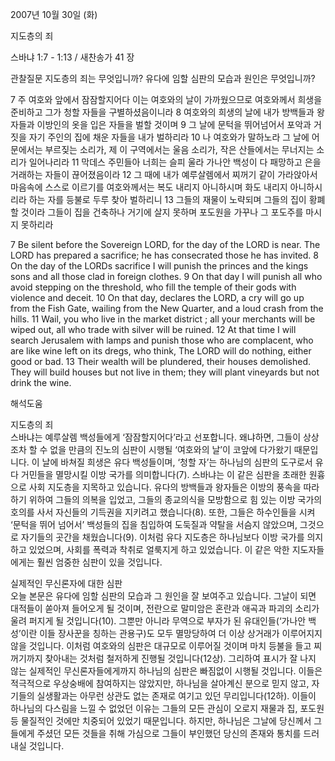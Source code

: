 2007년 10월 30일 (화)

지도층의 죄



스바냐 1:7 - 1:13 / 새찬송가 41 장


관찰질문
지도층의 죄는 무엇입니까? 
유다에 임할 심판의 모습과 원인은 무엇입니까? 

7 주 여호와 앞에서 잠잠할지어다 이는 여호와의 날이 가까웠으므로 여호와께서 희생을 준비하고 그가 청할 자들을 구별하셨음이니라 8 여호와의 희생의 날에 내가 방백들과 왕자들과 이방인의 옷을 입은 자들을 벌할 것이며 9 그 날에 문턱을 뛰어넘어서 포악과 거짓을 자기 주인의 집에 채운 자들을 내가 벌하리라 10 나 여호와가 말하노라 그 날에 어문에서는 부르짖는 소리가, 제 이 구역에서는 울음 소리가, 작은 산들에서는 무너지는 소리가 일어나리라 11 막데스 주민들아 너희는 슬피 울라 가나안 백성이 다 패망하고 은을 거래하는 자들이 끊어졌음이라 12 그 때에 내가 예루살렘에서 찌꺼기 같이 가라앉아서 마음속에 스스로 이르기를 여호와께서는 복도 내리지 아니하시며 화도 내리지 아니하시리라 하는 자를 등불로 두루 찾아 벌하리니 13 그들의 재물이 노략되며 그들의 집이 황폐할 것이라 그들이 집을 건축하나 거기에 살지 못하며 포도원을 가꾸나 그 포도주를 마시지 못하리라  


7 Be silent before the Sovereign LORD, for the day of the LORD is near. The LORD has prepared a sacrifice; he has consecrated those he has invited. 8 On the day of the LORDs sacrifice I will punish the princes and the kings sons and all those clad in foreign clothes. 9 On that day I will punish all who avoid stepping on the threshold, who fill the temple of their gods with violence and deceit. 10 On that day, declares the LORD, a cry will go up from the Fish Gate, wailing from the New Quarter, and a loud crash from the hills. 11 Wail, you who live in the market district ; all your merchants will be wiped out, all who trade with silver will be ruined. 12 At that time I will search Jerusalem with lamps and punish those who are complacent, who are like wine left on its dregs, who think, The LORD will do nothing, either good or bad. 13 Their wealth will be plundered, their houses demolished. They will build houses but not live in them; they will plant vineyards but not drink the wine.

해석도움





지도층의 죄  
스바냐는 예루살렘 백성들에게 ‘잠잠할지어다’라고 선포합니다. 왜냐하면, 그들이 상상조차 할 수 없을 만큼의 진노의 심판이 시행될 ‘여호와의 날’이 코앞에 다가왔기 때문입니다. 이 날에 바쳐질 희생은 유다 백성들이며, ‘청할 자’는 하나님의 심판의 도구로서 유다 거민들을 멸망시킬 이방 국가를 의미합니다(7). 스바냐는 이 같은 심판을 초래한 원흉으로 사회 지도층을 지목하고 있습니다. 유다의 방백들과 왕자들은 이방의 풍속을 따라하기 위하여 그들의 의복을 입었고, 그들의 종교의식을 모방함으로 힘 있는 이방 국가의 호의를 사서 자신들의 기득권을 지키려고 했습니다(8). 또한, 그들은 하수인들을 시켜 ‘문턱을 뛰어 넘어서’ 백성들의 집을 침입하여 도둑질과 약탈을 서슴지 않았으며, 그것으로 자기들의 곳간을 채웠습니다(9). 이처럼 유다 지도층은 하나님보다 이방 국가를 의지하고 있었으며, 사회를 폭력과 착취로 얼룩지게 하고 있었습니다. 이 같은 악한 지도자들에게는 훨씬 엄중한 심판이 있을 것입니다.      

실제적인 무신론자에 대한 심판  
오늘 본문은 유다에 임할 심판의 모습과 그 원인을 잘 보여주고 있습니다. 그날이 되면 대적들이 쏟아져 들어오게 될 것이며, 전란으로 말미암은 혼란과 애곡과 파괴의 소리가 울려 퍼지게 될 것입니다(10). 그뿐만 아니라 무역으로 부자가 된 유대인들(‘가나안 백성’이란 이들 장사꾼을 칭하는 관용구)도 모두 멸망당하여 더 이상 상거래가 이루어지지 않을 것입니다. 이처럼 여호와의 심판은 대규모로 이루어질 것이며 마치 등불을 들고 찌꺼기까지 찾아내는 것처럼 철저하게 진행될 것입니다(12상). 그리하여 표시가 잘 나지 않는 실제적인 무신론자들에게까지 하나님의 심판은 빠짐없이 시행될 것입니다. 이들은 적극적으로 우상숭배에 참여하지는 않았지만, 하나님을 살아계신 분으로 믿지 않고, 자기들의 실생활과는 아무런 상관도 없는 존재로 여기고 있던 무리입니다(12하). 이들이 하나님의 다스림을 느낄 수 없었던 이유는 그들의 모든 관심이 오로지 재물과 집, 포도원 등 물질적인 것에만 치중되어 있었기 때문입니다. 하지만, 하나님은 그날에 당신께서 그들에게 주셨던 모든 것들을 취해 가심으로 그들이 부인했던 당신의 존재와 통치를 드러내실 것입니다.